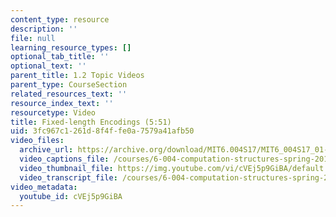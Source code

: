```yaml
---
content_type: resource
description: ''
file: null
learning_resource_types: []
optional_tab_title: ''
optional_text: ''
parent_title: 1.2 Topic Videos
parent_type: CourseSection
related_resources_text: ''
resource_index_text: ''
resourcetype: Video
title: Fixed-length Encodings (5:51)
uid: 3fc967c1-261d-8f4f-fe0a-7579a41afb50
video_files:
  archive_url: https://archive.org/download/MIT6.004S17/MIT6_004S17_01-02-05_300k.mp4
  video_captions_file: /courses/6-004-computation-structures-spring-2017/83c66c6e325f56eda9056fcf7f07ce9a_cVEj5p9GiBA.vtt
  video_thumbnail_file: https://img.youtube.com/vi/cVEj5p9GiBA/default.jpg
  video_transcript_file: /courses/6-004-computation-structures-spring-2017/21ba89ac5f3dcdf03b388762a98c022c_cVEj5p9GiBA.pdf
video_metadata:
  youtube_id: cVEj5p9GiBA
---
```


